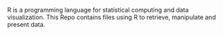 R is a programming language for statistical computing and data visualization. 
This Repo contains files using R to retrieve, manipulate and present data. 



